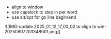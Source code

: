 - align to window
- use capslock to step in per word
- use alt/opt for go line begin/end

![[IMG-update 2025_01_12_17_00_02 to align to win-20250807203348001.png]]
